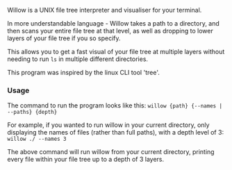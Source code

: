 Willow is a UNIX file tree interpreter and visualiser for your terminal.

In more understandable language - Willow takes a path to a directory, and then scans your entire file tree at that level, as well as dropping to lower layers of your file tree if you so specify.

This allows you to get a fast visual of your file tree at multiple layers without needing to run `ls` in multiple different directories.

This program was inspired by the linux CLI tool 'tree'.

### Usage

The command to run the program looks like this:
`willow {path} {--names | --paths} {depth}`

For example, if you wanted to run willow in your current directory, only displaying
the names of files (rather than full paths), with a depth level of 3:
`willow ./ --names 3`

The above command will run willow from your current directory, printing every file within your file tree up to a depth of 3 layers.
